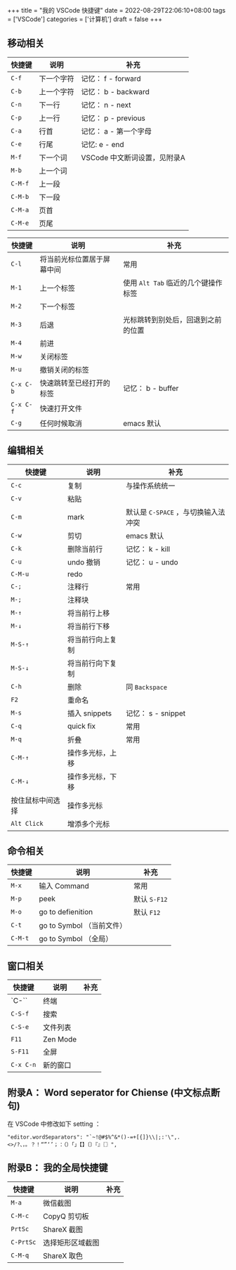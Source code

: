 +++
title = "我的 VSCode 快捷键"
date = 2022-08-29T22:06:10+08:00
tags = ['VSCode']
categories = ['计算机']
draft = false
+++

## 移动相关

| 快捷键  | 说明       | 补充                        |
|---------|----------|-----------------------------|
| `C-f`   | 下一个字符 | 记忆： f - forward           |
| `C-b`   | 上一个字符 | 记忆： b - backward          |
| `C-n`   | 下一行     | 记忆： n - next              |
| `C-p`   | 上一行     | 记忆： p - previous          |
| `C-a`   | 行首       | 记忆： a - 第一个字母        |
| `C-e`   | 行尾       | 记忆: e - end               |
| `M-f`   | 下一个词   | VSCode 中文断词设置，见附录A |
| `M-b`   | 上一个词   |                             |
| `C-M-f` | 上一段     |                             |
| `C-M-b` | 下一段     |                             |
| `C-M-a` | 页首       |                             |
| `C-M-e` | 页尾       |                             |

<!--more-->

| 快捷键    | 说明                       | 补充                                |
|-----------|--------------------------|-------------------------------------|
| `C-l`     | 将当前光标位置居于屏幕中间 | 常用                                |
| `M-1`     | 上一个标签                 | 使用 `Alt Tab` 临近的几个键操作标签 |
| `M-2`     | 下一个标签                 |                                     |
| `M-3`     | 后退                       | 光标跳转到别处后，回退到之前的位置   |
| `M-4`     | 前进                       |                                     |
| `M-w`     | 关闭标签                   |                                     |
| `M-u`     | 撤销关闭的标签             |                                     |
| `C-x C-b` | 快速跳转至已经打开的标签   | 记忆： b - buffer                    |
| `C-x C-f` | 快速打开文件               |                                     |
| `C-g`     | 任何时候取消               | emacs 默认                          |

## 编辑相关
| 快捷键           | 说明             | 补充                               |
|------------------|------------------|------------------------------------|
| `C-c`            | 复制             | 与操作系统统一                     |
| `C-v`            | 粘贴             |                                    |
| `C-m`            | mark             | 默认是 `C-SPACE` ，与切换输入法冲突 |
| `C-w`            | 剪切             | emacs 默认                         |
| `C-k`            | 删除当前行       | 记忆： k - kill                     |
| `C-u`            | undo 撤销        | 记忆： u - undo                     |
| `C-M-u`          | redo             |                                    |
| `C-;`            | 注释行           | 常用                               |
| `M-;`            | 注释块           |                                    |
| `M-↑`            | 将当前行上移     |                                    |
| `M-↓`            | 将当前行下移     |                                    |
| `M-S-↑`          | 将当前行向上复制 |                                    |
| `M-S-↓`          | 将当前行向下复制 |                                    |
| `C-h`            | 删除             | 同 `Backspace`                     |
| `F2`             | 重命名           |                                    |
| `M-s`            | 插入 snippets    | 记忆： s - snippet                  |
| `C-q`            | quick fix        | 常用                               |
| `M-q`            | 折叠             | 常用                               |
| `C-M-↑`          | 操作多光标，上移  |                                    |
| `C-M-↓`          | 操作多光标，下移  |                                    |
| 按住鼠标中间选择 | 操作多光标       |                                    |
| `Alt Click`      | 增添多个光标     |                                    |

## 命令相关
| 快捷键  | 说明                    | 补充         |
|---------|-------------------------|--------------|
| `M-x`   | 输入 Command            | 常用         |
| `M-p`   | peek                    | 默认 `S-F12` |
| `M-o`   | go to defienition       | 默认 `F12`   |
| `C-t`   | go to Symbol （当前文件） |              |
| `C-M-t` | go to Symbol （全局）     |              |

## 窗口相关
| 快捷键    | 说明     | 补充 |
|-----------|----------|------|
| `C-\``      | 终端     |      |
| `C-S-f`   | 搜索     |      |
| `C-S-e`   | 文件列表 |      |
| `F11`     | Zen Mode |      |
| `S-F11`   | 全屏     |      |
| `C-x C-n` | 新的窗口 |      |

## 附录A： Word seperator for Chiense (中文标点断句)
在 VSCode 中修改如下 setting ：

```
"editor.wordSeparators": "`~!@#$%^&*()-=+[{]}\\|;:'\",.<>/?、，。？！“”‘’；：（）「」【】〔〕『』〖〗",
```

## 附录B： 我的全局快捷键
| 快捷键    | 说明             | 补充 |
|-----------|----------------|------|
| `M-a`     | 微信截图         |      |
| `C-M-c`   | CopyQ 剪切板     |      |
| `PrtSc`   | ShareX 截图      |      |
| `C-PrtSc` | 选择矩形区域截图 |      |
| `C-M-q`   | ShareX 取色      |      |
